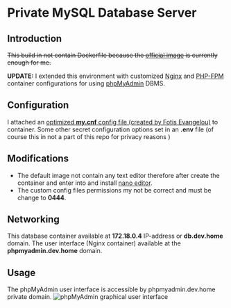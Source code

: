 # Private MySQL Database Server

## Introduction

~~This build in not contain Dockerfile because the [official image](https://hub.docker.com/_/mysql)
is currently enough for me.~~

**UPDATE:** I extended this environment with customized [Nginx](https://github.com/adampweb/docker_local_nginx) and [PHP-FPM](https://github.com/adampweb/docker_local_php) container configurations 
for using [phpMyAdmin](https://www.phpmyadmin.net/) DBMS.

## Configuration

I attached an [optimized **my.cnf** config file (created by Fotis Evangelou)](https://gist.github.com/fevangelou/fb72f36bbe333e059b66) to container. Some other secret
configuration options set in an **.env** file (of course this in not a part of this repo for privacy reasons )

## Modifications

* The default image not contain any text editor therefore after create the container
and enter into and install [nano editor](https://www.nano-editor.org/).
* The custom config files permissions my not be correct and must be change to **0444**.

## Networking

This database container available at **172.18.0.4** IP-address or **db.dev.home** domain. The user interface (Nginx container) available at the **phpmyadmin.dev.home** domain.

## Usage

The phpMyAdmin user interface is accessible by phpmyadmin.dev.home private domain.
![phpMyAdmin graphical user interface](https://upload.wikimedia.org/wikipedia/commons/1/13/PhpMyAdmin-main-en.png)